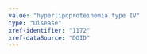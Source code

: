 ```yaml
---
value: "hyperlipoproteinemia type IV"
type: "Disease"
xref-identifier: "1172"
xref-dataSource: "DOID"
---
```

